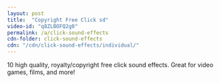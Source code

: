```yaml
---
layout: post
title:  "Copyright Free Click sd"
video-id: "q8ZLBOFQ2g0"
permalink: /a/click-sound-effects
cdn-folder: click-sound-effects
cdn: "/cdn/click-sound-effects/individual/"
---
```


10 high quality, royalty/copyright free click sound effects. Great for video games, films, and more!
